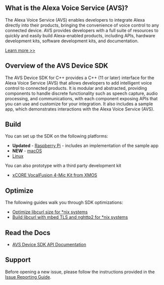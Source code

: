 
## What is the Alexa Voice Service (AVS)?

The Alexa Voice Service (AVS) enables developers to integrate Alexa directly into their products, bringing the convenience of voice control to any connected device. AVS provides developers with a full suite of resources to quickly and easily build Alexa-enabled products, including APIs, hardware development kits, software development kits, and documentation.

[Learn more >>](https://developer.amazon.com/alexa-voice-service)  

## Overview of the AVS Device SDK

The AVS Device SDK for C++ provides a C++ (11 or later) interface for the Alexa Voice Service (AVS) that allows developers to add intelligent voice control to connected products. It is modular and abstracted, providing components to handle discrete functionality such as speech capture, audio processing, and communications, with each component exposing APIs that you can use and customize for your integration. It also includes a sample app, which demonstrates interactions with the Alexa Voice Service (AVS).

## Build
You can set up the SDK on the following platforms:

* **Updated** - [Raspberry Pi](https://github.com/alexa/avs-device-sdk/wiki/Raspberry-Pi-Quick-Start-Guide) - includes an implementation of the sample app  
* **NEW** - [macOS](https://github.com/alexa/avs-device-sdk/wiki/macOS-Quick-Start-Guide) 
* [Linux](https://github.com/alexa/avs-device-sdk/wiki/Linux-Quick-Start-Guide) 

You can also prototype with a third party development kit
* [xCORE VocalFusion 4-Mic Kit from XMOS](https://github.com/xmos/vocalfusion-avs-setup)

## Optimize  

The following guides walk you through SDK optimizations:

* [Optimize libcurl size for *nix systems](https://github.com/alexa/alexa-client-sdk/wiki/Optimize-libcurl)
* [Build libcurl with mbed TLS and nghttp2 for *nix systems](https://github.com/alexa/alexa-client-sdk/wiki/Build-libcurl-with-mbed-TLS-and-nghttp2)  

## Read the Docs  

* [AVS Device SDK API Documentation](https://alexa.github.io/avs-device-sdk/)  

## Support  

Before opening a new issue, please follow the instructions provided in the [Issue Reporting Guide](https://github.com/alexa/avs-device-sdk/wiki/Issue-Reporting-Guide).   
